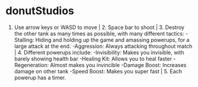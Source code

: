 # donutStudios
 1. Use arrow keys or WASD to move  |  2. Space bar to shoot  |  3.  Destroy the other tank as many times as possible, with many different tactics: -Stalling: Hiding and holding up the game and amassing powerups, for a large attack at the end.  -Aggression: Always attacking throughout match  |  4. Different powerups include: -Invisibility: Makes you invisible, with barely showing health bar -Healing Kit: Allows you to heal faster -Regeneration: Almost makes you invincible -Damage Boost: Increases damage on other tank  -Speed Boost: Makes you super fast | 5. Each powerup has a timer.
